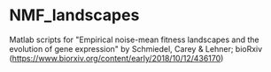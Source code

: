 # NMF_landscapes
Matlab scripts for "Empirical noise-mean fitness landscapes and the evolution of gene expression" by Schmiedel, Carey & Lehner; bioRxiv (https://www.biorxiv.org/content/early/2018/10/12/436170)
